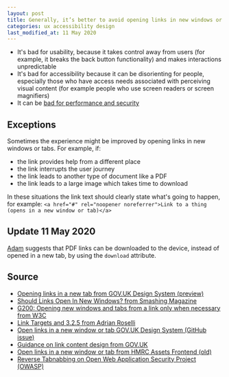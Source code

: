```yaml
---
layout: post
title: Generally, it’s better to avoid opening links in new windows or tabs
categories: ux accessibility design
last_modified_at: 11 May 2020
---
```


- It's bad for usability, because it takes control away from users (for example, it breaks the back button functionality) and makes interactions unpredictable
- It's bad for accessibility because it can be disorienting for people, especially those who have access needs associated with perceiving visual content (for example people who use screen readers or screen magnifiers)
- It can be [bad for performance and security](https://cheatsheetseries.owasp.org/cheatsheets/HTML5_Security_Cheat_Sheet.html#tabnabbing)

## Exceptions

Sometimes the experience might be improved by opening links in new windows or tabs. For example, if:

- the link provides help from a different place
- the link interrupts the user journey
- the link leads to another type of document like a PDF
- the link leads to a large image which takes time to download

In these situations the link text should clearly state what's going to happen, for example: 
`<a href="#" rel="noopener noreferrer">Link to a thing (opens in a new window or tab)</a>`

## Update 11 May 2020

[Adam](https://twitter.com/adambsilver) suggests that PDF links can be downloaded to the device, instead of opened in a new tab, by using the `download` attribute.

## Source
- [Opening links in a new tab from GOV.UK Design System (preview)](https://deploy-preview-1179--govuk-design-system-preview.netlify.app/styles/typography/#opening-links-in-a-new-tab)
- [Should Links Open In New Windows? from Smashing Magazine](https://www.smashingmagazine.com/2008/07/should-links-open-in-new-windows/)
- [G200: Opening new windows and tabs from a link only when necessary from W3C](https://www.w3.org/TR/WCAG20-TECHS/G200.html)
- [Link Targets and 3.2.5 from Adrian Roselli](https://adrianroselli.com/2020/02/link-targets-and-3-2-5.html)
- [Open links in a new window or tab GOV.UK Design System (GitHub issue)](https://github.com/alphagov/govuk-design-system/issues/935)
- [Guidance on link content design from GOV.UK](https://www.gov.uk/guidance/content-design/links)
- [Open links in a new window or tab from HMRC Assets Frontend (old)
](http://hmrc.github.io/assets-frontend/components/open-links-in-a-new-window-or-tab/index.html)
- [Reverse Tabnabbing on Open Web Application Security Project (OWASP)](https://owasp.org/www-community/attacks/Reverse_Tabnabbing)